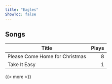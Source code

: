 ```yaml
---
title: "Eagles"
ShowToc: false
---
```


## Songs
Title | Plays 
----- | -----: 
Please Come Home for Christmas | 8
Take It Easy | 1

{{< more >}}